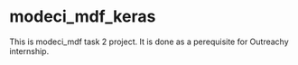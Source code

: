 # modeci_mdf_keras
This is modeci_mdf task 2 project. It is done as a perequisite for Outreachy internship.
